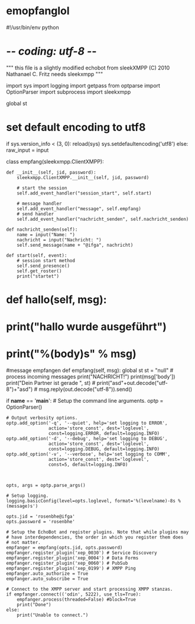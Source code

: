 emopfanglol
===========


#!/usr/bin/env python
# -*- coding: utf-8 -*-

"""
    this file is a slightly modified echobot from
    sleekXMPP (C) 2010  Nathanael C. Fritz
    needs sleekxmpp
"""

import sys
import logging
import getpass
from optparse import OptionParser
import subprocess
import sleekxmpp

global st




# set default encoding to utf8
if sys.version_info < (3, 0):
    reload(sys)
    sys.setdefaultencoding('utf8')
else:
    raw_input = input


class empfang(sleekxmpp.ClientXMPP):

    def __init__(self, jid, password):
        sleekxmpp.ClientXMPP.__init__(self, jid, password)

        # start the session
        self.add_event_handler("session_start", self.start)

        # message handler
        self.add_event_handler("message", self.empfang)
        # send handler
        self.add_event_handler("nachricht_senden", self.nachricht_senden)
        
    def nachricht_senden(self):
        name = input("Name: ")
        nachricht = input("Nachricht: ")
        self.send_message(name + "@ifga", nachricht)    
        
    def start(self, event):
        # session start method
        self.send_presence()
        self.get_roster()
        print("startet")


        

#    def hallo(self, msg):
#        print("hallo wurde ausgeführt")
#        print("%(body)s" % msg)
        



#message empfangen
    def empfang(self, msg):
        global st
        st = "null"
        # process incoming messages
        print("NACHRICHT!")
        print(msg['body'])
        print("Dein Partner ist gerade ", st)
       # print("asd"+out.decode("utf-8")+"asd")
       # msg.reply(out.decode("utf-8")).send()


            
if __name__ == '__main__':
    # Setup the command line arguments.
    optp = OptionParser()

    # Output verbosity options.
    optp.add_option('-q', '--quiet', help='set logging to ERROR',
                    action='store_const', dest='loglevel',
                    const=logging.ERROR, default=logging.INFO)
    optp.add_option('-d', '--debug', help='set logging to DEBUG',
                    action='store_const', dest='loglevel',
                    const=logging.DEBUG, default=logging.INFO)
    optp.add_option('-v', '--verbose', help='set logging to COMM',
                    action='store_const', dest='loglevel',
                    const=5, default=logging.INFO)


    
    opts, args = optp.parse_args()

    # Setup logging.
    logging.basicConfig(level=opts.loglevel, format='%(levelname)-8s %(message)s')

    opts.jid = 'rosenbhe@ifga'
    opts.password = 'rosenbhe'

    # Setup the EchoBot and register plugins. Note that while plugins may
    # have interdependencies, the order in which you register them does
    # not matter.
    empfanger = empfang(opts.jid, opts.password)
    empfanger.register_plugin('xep_0030') # Service Discovery
    empfanger.register_plugin('xep_0004') # Data Forms
    empfanger.register_plugin('xep_0060') # PubSub
    empfanger.register_plugin('xep_0199') # XMPP Ping
    empfanger.auto_authorize = True
    empfanger.auto_subscribe = True

    # Connect to the XMPP server and start processing XMPP stanzas.
    if empfanger.connect(('odin', 5222), use_tls=True):
        empfanger.process(threaded=False) #block=True
        print("Done")
    else:
        print("Unable to connect.")




